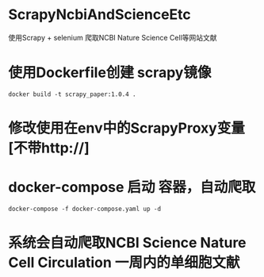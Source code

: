 # ScrapyNcbiAndScienceEtc
使用Scrapy + selenium 爬取NCBI Nature Science Cell等网站文献
# 使用Dockerfile创建 scrapy镜像
```
docker build -t scrapy_paper:1.0.4 .
```
# 修改使用在env中的ScrapyProxy变量[不带http://] 
# docker-compose 启动 容器，自动爬取
```
docker-compose -f docker-compose.yaml up -d 
```
# 系统会自动爬取NCBI Science Nature Cell Circulation 一周内的单细胞文献
